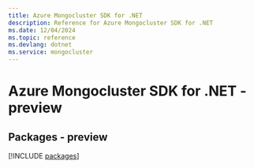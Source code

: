 ```yaml
---
title: Azure Mongocluster SDK for .NET
description: Reference for Azure Mongocluster SDK for .NET
ms.date: 12/04/2024
ms.topic: reference
ms.devlang: dotnet
ms.service: mongocluster
---
```

# Azure Mongocluster SDK for .NET - preview
## Packages - preview
[!INCLUDE [packages](mongocluster-index.md)]